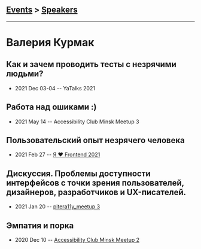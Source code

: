 ## [Events](../README.md) > [Speakers](../speakers.md)
---

# Валерия Курмак

## Как и зачем проводить тесты с незрячими людьми?
- 2021 Dec 03-04 -- YaTalks 2021    
## Работа над ошиками :)
- 2021 May 14 -- Accessibility Club Minsk Meetup 3    
## Пользовательский опыт незрячего человека
- 2021 Feb 27 -- [Я ❤ Frontend 2021](https://youtu.be/yO8qCTJhimE)    
## Дискуссия. Проблемы доступности интерфейсов с точки зрения пользователей, дизайнеров, разработчиков и UX-писателей.
- 2021 Jan 20 -- [pitera11y_meetup 3](https://www.youtube.com/watch?v=LIi-fRukS1Y&t=4056s)    
## Эмпатия и порка
- 2020 Dec 10 -- [Accessibility Club Minsk Meetup 2](https://youtu.be/m3EStUvzSAs?t=6501)    
